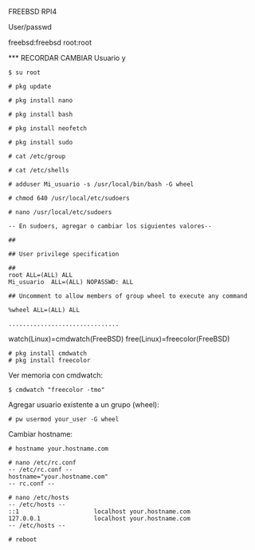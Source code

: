 FREEBSD RPI4

User/passwd

freebsd:freebsd
root:root

*** RECORDAR CAMBIAR Usuario y 

```
$ su root

# pkg update

# pkg install nano

# pkg install bash

# pkg install neofetch

# pkg install sudo

# cat /etc/group

# cat /etc/shells

# adduser Mi_usuario -s /usr/local/bin/bash -G wheel

# chmod 640 /usr/local/etc/sudoers

# nano /usr/local/etc/sudoers

-- En sudoers, agregar o cambiar los siguientes valores--

##

## User privilege specification

##
root ALL=(ALL) ALL
Mi_usuario  ALL=(ALL) NOPASSWD: ALL

## Uncomment to allow members of group wheel to execute any command

%wheel ALL=(ALL) ALL

...............................
```

watch(Linux)=cmdwatch(FreeBSD)
free(Linux)=freecolor(FreeBSD)

```
# pkg install cmdwatch
# pkg install freecolor
```

Ver memoria con cmdwatch:

```
$ cmdwatch "freecolor -tmo"
```

Agregar usuario existente a un grupo (wheel):

```
# pw usermod your_user -G wheel
```

Cambiar hostname:

```
# hostname your.hostname.com 

# nano /etc/rc.conf
-- /etc/rc.conf --
hostname="your.hostname.com"
-- rc.conf -- 

# nano /etc/hosts
-- /etc/hosts --
::1                     localhost your.hostname.com
127.0.0.1               localhost your.hostname.com
-- /etc/hosts --

# reboot
```

